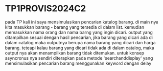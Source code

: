 # TP1PROVIS2024C2

pada TP kali ini saya mensimulasikan pencarian katalog barang. di main nya kita masukkan barang - barang yang tersedia di dalam list. kemudian memasukkan nama orang dan nama barng yang ingin dicari. output yang ditampilkan sesuai dengan hasil pencarian, jika barang yang dicari ada di dalam catalog maka outputnya berupa nama barang yang dicari dan harga barang. teteapi kalau barang yang dicari tidak ada di dalam catalog, maka output nya akan menampilkan barang tidak ditemukan. untuk konsep asyncronus nya sendiri diterapkan pada metode 'searchanddisplay' yang mensimulasikan pencarian barang menggunakan keyword dengan delay
